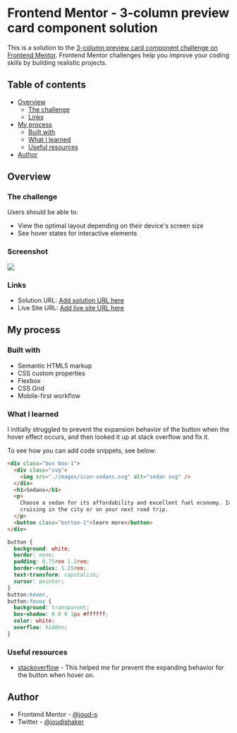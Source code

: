 # Frontend Mentor - 3-column preview card component solution

This is a solution to the [3-column preview card component challenge on Frontend Mentor](https://www.frontendmentor.io/challenges/3column-preview-card-component-pH92eAR2-). Frontend Mentor challenges help you improve your coding skills by building realistic projects.

## Table of contents

- [Overview](#overview)
  - [The challenge](#the-challenge)
  - [Links](#links)
- [My process](#my-process)
  - [Built with](#built-with)
  - [What I learned](#what-i-learned)
  - [Useful resources](#useful-resources)
- [Author](#author)

## Overview

### The challenge

Users should be able to:

- View the optimal layout depending on their device's screen size
- See hover states for interactive elements

### Screenshot

![](./screenshot.jpg)

### Links

- Solution URL: [Add solution URL here](https://github.com/joud-s/3-column-preview-card-component)
- Live Site URL: [Add live site URL here](https://your-live-site-url.com)

## My process

### Built with

- Semantic HTML5 markup
- CSS custom properties
- Flexbox
- CSS Grid
- Mobile-first workflow

### What I learned

I initially struggled to prevent the expansion behavior of the button when the hover effect occurs, and then looked it up at stack overflow and fix it.

To see how you can add code snippets, see below:

```html
<div class="box box-1">
  <div class="svg">
    <img src="./images/icon-sedans.svg" alt="sedan svg" />
  </div>
  <h1>Sedans</h1>
  <p>
    Choose a sedan for its affordability and excellent fuel economy. Ideal for
    cruising in the city or on your next road trip.
  </p>
  <button class="button-1">learn more</button>
</div>
```

```css
button {
  background: white;
  border: none;
  padding: 0.75rem 1.5rem;
  border-radius: 1.25rem;
  text-transform: capitalize;
  cursor: pointer;
}
button:hover,
button:focus {
  background: transparent;
  box-shadow: 0 0 0 1px #ffffff;
  color: white;
  overflow: hidden;
}
```

### Useful resources

- [stackoverflow](https://stackoverflow.com/questions/60391939/div-expand-its-size-on-hover-due-to-border) - This helped me for prevent the expanding behavior for the button when hover on.

## Author

- Frontend Mentor - [@joud-s](https://www.frontendmentor.io/profile/joud-s)
- Twitter - [@joudishaker](https://www.twitter.com/joudishaker)
